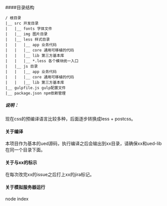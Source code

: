 ####目录结构

	/ 根目录
	|__ src 开发目录
	|   |__ fonts 字体文件
	|   |__ img 图片目录
	|   |__ less 样式目录
	|   |   |__ app 业务代码
	|   |   |__ core 通用可移植的代码
	|   |   |__ lib 第三方基本库
	|   |   |__ *.less 各个模块统一入口
	|   |__ js 目录
	|   |   |__ app 业务代码
	|   |   |__ core 通用可移植的代码
	|   |   |__ lib 第三方基本库
	|__ gulpfile.js gulp配置文件
	|__ package.json npm依赖管理

##### 说明：

现在css的预编译语言比较多种，后面逐步转换成less + postcss。


#### 关于编译

本项目作为基本的ued源码，执行编译之后会输出到xx目录，请确保xx和ued-lib在同一个目录下面。


#### 关于与xx的标示

在每次改完xx的issue之后打上xx的jira标记。


#### 关于模拟服务器运行
node index

